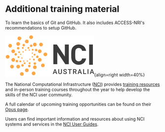 # Additional training material

<!-- ## [Git and GitHub][GitAndGitHub] {{ supported }} -->

To learn the basics of Git and GitHub. It also includes ACCESS-NRI's recommendations to setup GitHub. 


<!-- ## [NCI training][nci-training] {{ recommended }}
<div class="result" markdown> -->

![NCI Logo](../../assets/nci_logo_color.svg){align=right width=40%}

The National Computational Infrastructure ([NCI][nci-web]) provides [training resources][nci-training] and in-person training courses throughout the year to help develop the skills of the NCI user community.  

</div>

A full calendar of upcoming training opportunities can be found on their [Opus page][opus-web].

Users can find important information and resources about using NCI systems and services in the [NCI User Guides][nci-user-guides].

[GitAndGitHub]: https://access-nri.github.io/Training/HowTos/GitAndGitHub/basics/
[nci-web]: https://www.nci.org.au
[nci-training]: https://www.nci.org.au/users/user-training
[opus-web]: https://opus.nci.org.au/display/Help/NCI+Training+and+Educational+Events
[nci-user-guides]: https://opus.nci.org.au/